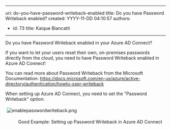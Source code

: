 

---
uri: do-you-have-password-writeback-enabled
title: Do you have Password Writeback enabled?
created: YYYY-11-DD 04:10:57
authors:
  - id: 73
    title: Kaique Biancatti
---




<span class='intro'> Do you have Password Writeback enabled in your Azure AD Connect?<br> </span>

<p>If you want to let your users reset their own, on-premises passwords directly from the cloud, you need to have Password Writeback enabled in Azure AD Connect!</p><p>You can read more about Password Writeback from the Microsoft Documentation&#58; <a href="https&#58;//docs.microsoft.com/en-us/azure/active-directory/authentication/howto-sspr-writeback">https&#58;//docs.microsoft.com/en-us/azure/active-directory/authentication/howto-sspr-writeback</a> <br></p><p>When setting up Azure AD Connect, you need to set the &quot;Password Writeback&quot; option&#58;</p><p><img src="/PublishingImages/enablepasswordwriteback.png" alt="enablepasswordwriteback.png" style="margin&#58;5px;" />&#160;</p><dd class="ssw15-rteElement-FigureGood">Good Example&#58; Setting up Password Writeback in Azure AD Connect</dd><dt><br></dt>



